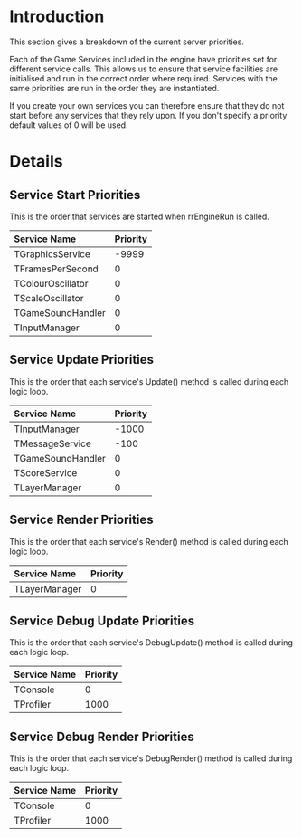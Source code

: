 # Introduction #

This section gives a breakdown of the current server priorities.

Each of the Game Services included in the engine have priorities set for different service calls.  This allows us to ensure that service facilities are initialised and run in the correct order where required.  Services with the same priorities are run in the order they are instantiated.

If you create your own services you can therefore ensure that they do not start before any services that they rely upon.  If you don't specify a priority default values of 0 will be used.

# Details #

## Service Start Priorities ##

This is the order that services are started when rrEngineRun is called.

| **Service Name** | **Priority** |
|:-----------------|:-------------|
| TGraphicsService | -9999 |
| TFramesPerSecond | 0 |
| TColourOscillator | 0 |
| TScaleOscillator | 0 |
| TGameSoundHandler | 0 |
| TInputManager | 0 |

## Service Update Priorities ##

This is the order that each service's Update() method is called during each logic loop.

| **Service Name** | **Priority** |
|:-----------------|:-------------|
| TInputManager | -1000 |
| TMessageService | -100 |
| TGameSoundHandler | 0 |
| TScoreService | 0 |
| TLayerManager | 0 |

## Service Render Priorities ##

This is the order that each service's Render() method is called during each logic loop.

| **Service Name** | **Priority** |
|:-----------------|:-------------|
| TLayerManager | 0 |

## Service Debug Update Priorities ##

This is the order that each service's DebugUpdate() method is called during each logic loop.

| **Service Name** | **Priority** |
|:-----------------|:-------------|
| TConsole | 0 |
| TProfiler| 1000 |

## Service Debug Render Priorities ##

This is the order that each service's DebugRender() method is called during each logic loop.

| **Service Name** | **Priority** |
|:-----------------|:-------------|
| TConsole | 0 |
| TProfiler| 1000 |
